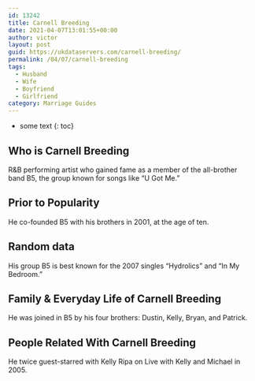 ```yaml
---
id: 13242
title: Carnell Breeding
date: 2021-04-07T13:01:55+00:00
author: victor
layout: post
guid: https://ukdataservers.com/carnell-breeding/
permalink: /04/07/carnell-breeding
tags:
  - Husband
  - Wife
  - Boyfriend
  - Girlfriend
category: Marriage Guides
---
```


* some text
{: toc}


## Who is Carnell Breeding



R&B performing artist who gained fame as a member of the all-brother band B5, the group known for songs like &#8220;U Got Me.&#8221; 

                
                
                
## Prior to Popularity



He co-founded B5 with his brothers in 2001, at the age of ten. 

                
                
                
## Random data



His group B5 is best known for the 2007 singles &#8220;Hydrolics&#8221; and &#8220;In My Bedroom.&#8221; 

                
                
                
## Family & Everyday Life of Carnell Breeding



He was joined in B5 by his four brothers: Dustin, Kelly, Bryan, and Patrick.

                
                
                
## People Related With Carnell Breeding



He twice guest-starred with Kelly Ripa on Live with Kelly and Michael in 2005. 

                
              
            
          
          
          
